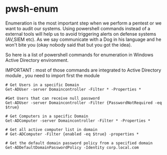 # pwsh-enum
Enumeration is the most important step when we perform a pentest or we want to audit our systems.
Using powershell commands instead of a external tools will help us to avoid triggering alerts on defense systems (AV,SIEM etc). As we say communicate with a Dog in his language and he won't bite you (okay nobody said that but you got the idea).

So here is a list of powershell commands for enumeration in Windows Active Directory environment. 

IMPORTANT : most of those commands are integrated to Active Directory module , you need to import first the module


```text
# Get Users in a specific Domain 
Get-ADUser -server Domaincontroller -Filter * -Properties *

#Get Users that can receive null password
Get-ADUser -server Domaincontroller -Filter {PasswordNotRequired -eq $true}

# Get Computers in a specific Domain 
Get-ADComputer -server Domaincontroller -Filter * -Properties *

# Get all active computer list in domain
# Get-ADComputer -Filter {enabled -eq $true} -properties *

# Get the default domain password policy from a specified domain
Get-ADDefaultDomainPasswordPolicy -Identity corp.local.com
```

